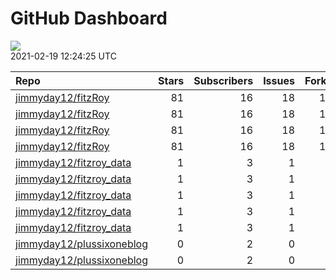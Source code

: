 GitHub Dashboard
================

![](https://github.com/jimmyday12/status/workflows/Render%20Status/badge.svg)  
2021-02-19 12:24:25 UTC

| Repo                                                                      | Stars | Subscribers | Issues | Forks | Status                                                                                                                                                                               | Commit                                                                                                                                                                              |
| :------------------------------------------------------------------------ | ----: | ----------: | -----: | ----: | :----------------------------------------------------------------------------------------------------------------------------------------------------------------------------------- | :---------------------------------------------------------------------------------------------------------------------------------------------------------------------------------- |
| [jimmyday12/fitzRoy](https://github.com/jimmyday12/fitzRoy)               |    81 |          16 |     18 |    17 | [![](https://github.com/jimmyday12/fitzRoy/workflows/R-CMD-check/badge.svg)](https://github.com/jimmyday12/fitzRoy/actions/runs/571795972)                                           | <a href="https://github.com/jimmyday12/fitzRoy/commit/ee7ffc66f1693144d3a796a0c97c3292069fd4bc" title="fixing modify url call">ee7ffc</a>                                           |
| [jimmyday12/fitzRoy](https://github.com/jimmyday12/fitzRoy)               |    81 |          16 |     18 |    17 | [![](https://github.com/jimmyday12/fitzRoy/workflows/Pkgdown/badge.svg)](https://github.com/jimmyday12/fitzRoy/actions/runs/551167430)                                               | <a href="https://github.com/jimmyday12/fitzRoy/commit/ee7ffc66f1693144d3a796a0c97c3292069fd4bc" title="fixing modify url call">ee7ffc</a>                                           |
| [jimmyday12/fitzRoy](https://github.com/jimmyday12/fitzRoy)               |    81 |          16 |     18 |    17 | [![](https://github.com/jimmyday12/fitzRoy/workflows/Commands/badge.svg)](https://github.com/jimmyday12/fitzRoy/actions/runs/486760697)                                              | <a href="https://github.com/jimmyday12/fitzRoy/commit/1706641e1dcb05551d3c6abfbda51a3ff9a4ce06" title="setting development version">170664</a>                                      |
| [jimmyday12/fitzRoy](https://github.com/jimmyday12/fitzRoy)               |    81 |          16 |     18 |    17 | [![](https://github.com/jimmyday12/fitzRoy/workflows/Render%20README/badge.svg)](https://github.com/jimmyday12/fitzRoy/actions/runs/515054853)                                       | <a href="https://github.com/jimmyday12/fitzRoy/commit/518082bef291c3773c62017d75d9a70f0e1bdf0a" title="redocumenting">518082</a>                                                    |
| [jimmyday12/fitzroy\_data](https://github.com/jimmyday12/fitzroy_data)    |     1 |           3 |      1 |     0 | [![](https://github.com/jimmyday12/fitzroy_data/workflows/update%20data/badge.svg)](https://github.com/jimmyday12/fitzroy_data/actions/runs/30566608)                                | <a href="https://github.com/jimmyday12/fitzroy_data/commit/513395df69da59ea026a522360ebf3542ef535b3" title="Merge branch 'master' of github.com:jimmyday12/fitzroy_data">513395</a> |
| [jimmyday12/fitzroy\_data](https://github.com/jimmyday12/fitzroy_data)    |     1 |           3 |      1 |     0 | [![](https://github.com/jimmyday12/fitzroy_data/workflows/test%20script/badge.svg)](https://github.com/jimmyday12/fitzroy_data/actions/runs/30568704)                                | <a href="https://github.com/jimmyday12/fitzroy_data/commit/d1eab30fb9dc7c6b4901b562cf4f2e9006812e67" title="fixing install line">d1eab3</a>                                         |
| [jimmyday12/fitzroy\_data](https://github.com/jimmyday12/fitzroy_data)    |     1 |           3 |      1 |     0 | [![](https://github.com/jimmyday12/fitzroy_data/workflows/schedule%20script/badge.svg)](https://github.com/jimmyday12/fitzroy_data/actions/runs/30568431)                            | <a href="https://github.com/jimmyday12/fitzroy_data/commit/f4691ba1420dbbbece8520463bc737a41826f7b6" title="testing">f4691b</a>                                                     |
| [jimmyday12/fitzroy\_data](https://github.com/jimmyday12/fitzroy_data)    |     1 |           3 |      1 |     0 | [![](https://github.com/jimmyday12/fitzroy_data/workflows/testing%20that%20R%20script%20runs/badge.svg)](https://github.com/jimmyday12/fitzroy_data/actions/runs/30651218)           | <a href="https://github.com/jimmyday12/fitzroy_data/commit/c043fd96eb1477958dfbbdc5bb160d6b99c45e4d" title="Update test_schedule.yml">c043fd</a>                                    |
| [jimmyday12/fitzroy\_data](https://github.com/jimmyday12/fitzroy_data)    |     1 |           3 |      1 |     0 | [![](https://github.com/jimmyday12/fitzroy_data/workflows/get%20new%20data/badge.svg)](https://github.com/jimmyday12/fitzroy_data/actions/runs/578221865)                            | <a href="https://github.com/jimmyday12/fitzroy_data/commit/d202ac6298e4d7d42626921c49679a5ba9308588" title="updating weekly_data_process">d202ac</a>                                |
| [jimmyday12/plussixoneblog](https://github.com/jimmyday12/plussixoneblog) |     0 |           2 |      0 |     1 | [![](https://github.com/jimmyday12/plussixoneblog/workflows/Rebuild%20Site/badge.svg)](https://github.com/jimmyday12/plussixoneblog/actions/runs/529790178)                          | <a href="https://github.com/jimmyday12/plussixoneblog/commit/9f69f6608614d0641292983bf5fb16a4b635e890" title="Update README.md">9f69f6</a>                                          |
| [jimmyday12/plussixoneblog](https://github.com/jimmyday12/plussixoneblog) |     0 |           2 |      0 |     1 | [![](https://github.com/jimmyday12/plussixoneblog/workflows/Get%20new%20data%20and%20rebuild%20site/badge.svg)](https://github.com/jimmyday12/plussixoneblog/actions/runs/580927970) | <a href="https://github.com/jimmyday12/plussixoneblog/commit/9f69f6608614d0641292983bf5fb16a4b635e890" title="Update README.md">9f69f6</a>                                          |
